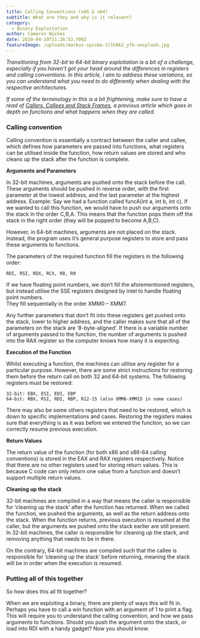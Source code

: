 ```yaml
---
title: Calling Conventions (x86 & x64)
subtitle: What are they and why is it relevant?
category:
  - Binary Exploitation
author: Cameron Wickes
date: 2020-04-10T11:26:53.700Z
featureImage: /uploads/markus-spiske-1llh8k2_yfk-unsplash.jpg
---
```

*Transitioning from 32-bit to 64-bit binary exploitation is a bit of a challenge, especially if you haven’t got your head around the differences in registers and calling conventions. In this article, I aim to address these variations, so you can understand what you need to do differently when dealing with the respective architectures.*

*If some of the terminology in this is a bit frightening, make sure to have a read of [Callers, Callees and Stack Frames](https://www.cameronwickes.com/callers-callees-and-stack-frames), a previous article which goes in depth on functions and what happens when they are called.*

### **Calling convention**

Calling convention is essentially a contract between the caller and callee, which defines how parameters are passed into functions, what registers can be utilised inside the function, how return values are stored and who cleans up the stack after the function is complete.

**Arguments and Parameters** 

In 32-bit machines, arguments are pushed onto the stack before the call. These arguments should be pushed in reverse order, with the first parameter at the lowest address, and the last parameter at the highest address. Example: Say we had a function called funcA(int a, int b, int c). If we wanted to call this function, we would have to push our arguments onto the stack in the order C,B,A. This means that the function pops them off the stack in the right order (they will be popped to become A,B,C).

However, in 64-bit machines, arguments are not placed on the stack. Instead, the program uses it’s general purpose registers to store and pass these arguments to functions. 

The parameters of the required function fill the registers in the following order:

```
RDI, RSI, RDX, RCX, R8, R9
```

If we have floating point numbers, we don’t fill the aforementioned registers, but instead utilise the SSE registers designed by intel to handle floating point numbers.  \
They fill sequentially in the order XMM0 – XMM7.

Any further parameters that don’t fit into these registers get pushed onto the stack, lower to higher address, and the caller makes sure that all of the parameters on the stack are ‘8-byte-aligned’. If there is a variable number of arguments passed to the function, the number of arguments is pushed into the RAX register so the computer knows how many it is expecting.

**Execution of the Function**

Whilst executing a function, the machines can utilise any register for a particular purpose. However, there are some strict instructions for restoring them before the return call on both 32 and 64-bit systems. The following registers must be restored:

```
32-bit: EBX, ESI, EDI, EBP
64-bit: RBX, RSI, RDI, RBP, R12-15 (also XMM6-XMM15 in some cases)
```

There may also be some others registers that need to be restored, which is down to specific implementations and cases. Restoring the registers makes sure that everything is as it was before we entered the function, so we can correctly resume previous execution.

**Return Values**

The return value of the function (for both x86 and x86-64 calling conventions) is stored in the EAX and RAX registers respectively.  Notice that there are no other registers used for storing return values. This is because C code can only return one value from a function and doesn’t support multiple return values.

**Cleaning up the stack**

32-bit machines are compiled in a way that means the caller is responsible for ‘cleaning up the stack’ after the function has returned. When we called the function, we pushed the arguments, as well as the return address onto the stack. When the function returns, previous execution is resumed at the caller, but the arguments we pushed onto the stack earlier are still present. In 32-bit machines, the caller is responsible for cleaning up the stack, and removing anything that needs to be in there.

On the contrary, 64-bit machines are compiled such that the callee is responsible for ‘cleaning up the stack’ before returning, meaning the stack will be in order when the execution is resumed. 

### Putting all of this together

So how does this all fit together?

When we are exploiting a binary, there are plenty of ways this will fit in. Perhaps you have to call a win function with an argument of 1 to print a flag. This will require you to understand the calling convention, and how we pass arguments to functions. Should you push the argument onto the stack, or load into RDI with a handy gadget? Now you should know.